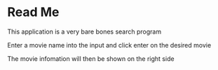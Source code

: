 # Read Me

This application is a very bare bones search program

Enter a movie name into the input and click enter on the desired movie

The movie infomation will then be shown on the right side

